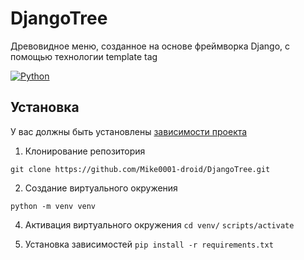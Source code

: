 # DjangoTree
Древовидное меню, созданное на основе фреймворка Django, с помощью технологии template tag

[![Python](https://img.shields.io/badge/Python-ffd429?logo=Python&logoSize=3)](https://www.python.org/)

## Установка
У вас должны быть установлены [зависимости проекта](https://github.com/Mike0001-droid/DjangoTree/blob/main/requirements.txt)
1. Клонирование репозитория

```git clone https://github.com/Mike0001-droid/DjangoTree.git```

2. Создание виртуального окружения

```python -m venv venv```

4. Активация виртуального окружения
```cd venv/```
```scripts/activate```

6. Установка зависимостей
```pip install -r requirements.txt```
